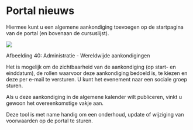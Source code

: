 # Portal nieuws

Hiermee kunt u een algemene aankondiging toevoegen op de startpagina van de portal \(en bovenaan de cursuslijst\).

![](../../.gitbook/assets/images27%20%281%29.png)

Afbeelding 40: Administratie - Wereldwijde aankondigingen

Het is mogelijk om de zichtbaarheid van de aankondiging \(op start- en einddatum\), de rollen waarvoor deze aankondiging bedoeld is, te kiezen en deze per e-mail te versturen. U kunt het evenement naar een sociale groep sturen.

Als u deze aankondiging in de algemene kalender wilt publiceren, vinkt u gewoon het overeenkomstige vakje aan.

Deze tool is met name handig om een onderhoud, update of wijziging van voorwaarden op de portal te sturen.
